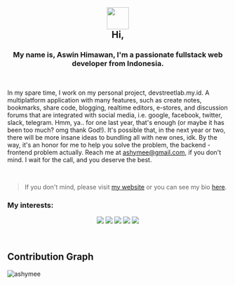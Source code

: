 <h2 align="center">
<img src="https://media.giphy.com/media/hvRJCLFzcasrR4ia7z/giphy.gif" width="50px">
<br/>
Hi,
</h2>
<h3 align="center">My name is, Aswin Himawan, I'm a passionate fullstack web developer from Indonesia.</h3>

<br/>

In my spare time, I work on my personal project, devstreetlab.my.id. A multiplatform application with many features, such as create notes, bookmarks, share code, blogging, realtime editors, e-stores, and discussion forums that are integrated with social media, i.e. google, facebook, twitter, slack, telegram. Hmm, ya.. for one last year, that's enough (or maybe it has been too much? omg thank God!). It's possible that, in the next year or two, there will be more insane ideas to bundling all with new ones, idk.
By the way, it's an honor for me to help you solve the problem, the backend - frontend problem actually. Reach me at ashymee@gmail.com, if you don't mind. I wait for the call, and you deserve the best.

<br/>

> If you don't mind, please visit [my website](https://devstreetlab.my.id) or you can see my bio [here](https://ashymee.github.io).


### My interests:
<p align="center"> 
  <img src="https://img.shields.io/badge/node.js%20-%2343853D.svg?&style=for-the-badge&logo=node.js&logoColor=white">
  <img src="https://img.shields.io/badge/express.js%20-%23404d59.svg?&style=for-the-badge">
  <img src="https://img.shields.io/badge/react%20-%2320232a.svg?&style=for-the-badge&logo=react&logoColor=%2361DAFB">
  <img src="https://img.shields.io/badge/electron%20-%2320232e.svg?&style=for-the-badge&logo=electron&logoColor=%47848F">
  <img src="https://img.shields.io/badge/typescript%20-%23323330.svg?&style=for-the-badge&logo=typescript&logoColor=%177bbb"/>
</p>

<br/>

## Contribution Graph

<p><img align="left" src="https://activity-graph.herokuapp.com/graph?username=ashymee&theme=github" alt="ashymee" /></p>

